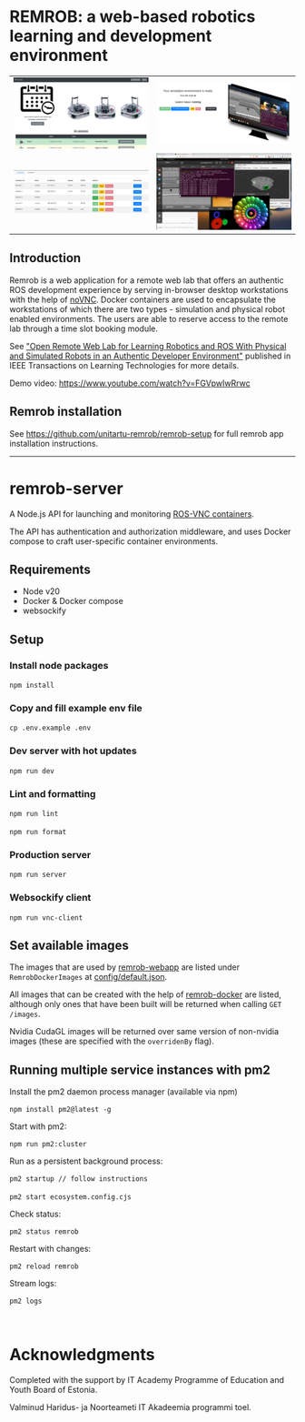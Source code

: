# REMROB: a web-based robotics learning and development environment

|                                         |                                              |
| --------------------------------------- | -------------------------------------------- |
| ![GNOME ROS VNC](./docs/user-panel.png) | ![GNOME ROS VNC](./docs/user-session.png)    |
| ![GNOME ROS VNC](./docs/sim-panel.png)  | ![GNOME ROS VNC](./docs/browser-desktop.png) |

## Introduction

Remrob is a web application for a remote web lab that offers an authentic ROS development experience by serving in-browser desktop workstations with the help of [noVNC](https://github.com/novnc/noVNC). Docker containers are used to encapsulate the workstations of which there are two types - simulation and physical robot enabled environments. The users are able to reserve access to the remote lab through a time slot booking module.

See ["Open Remote Web Lab for Learning Robotics and ROS With Physical and Simulated Robots in an Authentic Developer Environment"](https://ieeexplore.ieee.org/document/10480223) published in IEEE Transactions on Learning Technologies for more details.

Demo video: https://www.youtube.com/watch?v=FGVpwIwRrwc

## Remrob installation

See https://github.com/unitartu-remrob/remrob-setup for full remrob app installation instructions.

---

# remrob-server

A Node.js API for launching and monitoring [ROS-VNC containers](https://github.com/unitartu-remrob/remrob-docker).

The API has authentication and authorization middleware, and uses Docker compose to craft user-specific container environments.

## Requirements

- Node v20
- Docker & Docker compose
- websockify

## Setup

### Install node packages
```
npm install
```

### Copy and fill example env file
```
cp .env.example .env
```

### Dev server with hot updates
```
npm run dev
```

### Lint and formatting
```
npm run lint

npm run format
```

### Production server
```
npm run server
```

### Websockify client
```
npm run vnc-client
```

## Set available images

The images that are used by [remrob-webapp](https://github.com/unitartu-remrob/remrob-webapp) are listed under `RemrobDockerImages` at [config/default.json](./config/default.json).

All images that can be created with the help of [remrob-docker](remrob-docker) are listed, although only ones that have been built will be returned when calling `GET /images`.

Nvidia CudaGL images will be returned over same version of non-nvidia images (these are specified with the `overridenBy` flag).

## Running multiple service instances with pm2

Install the pm2 daemon process manager (available via npm)

    npm install pm2@latest -g

Start with pm2:

    npm run pm2:cluster

Run as a persistent background process:

    pm2 startup // follow instructions

    pm2 start ecosystem.config.cjs

Check status:

    pm2 status remrob

Restart with changes:

    pm2 reload remrob

Stream logs:

    pm2 logs

&nbsp;&nbsp;

# Acknowledgments

Completed with the support by IT Academy Programme of Education and Youth Board of Estonia.

Valminud Haridus- ja Noorteameti IT Akadeemia programmi toel.
